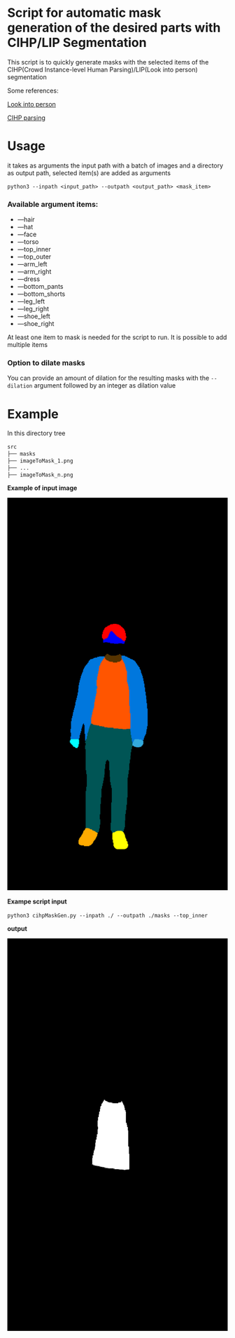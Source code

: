 # Script for automatic mask generation of the desired parts with CIHP/LIP Segmentation

This script is to quickly generate masks with the selected items of the CIHP(Crowd Instance-level Human Parsing)/LIP(Look into person) segmentation

Some references:

[Look into person](https://github.com/Engineering-Course/LIP_JPPNet)

[CIHP parsing](https://github.com/Engineering-Course/CIHP_PGN)

# Usage

it takes as arguments the input path with a batch of images and a directory as output path, selected item(s) are added as arguments

```
python3 --inpath <input_path> --outpath <output_path> <mask_item>
```

### Available argument items:

- —hair
- —hat
- —face
- —torso
- —top_inner
- —top_outer
- —arm_left
- —arm_right
- —dress
- —bottom_pants
- —bottom_shorts
- —leg_left
- —leg_right
- —shoe_left
- —shoe_right

At least one item to mask is needed for the script to run. It is possible to add multiple items

### Option to dilate masks

You can provide an amount of dilation for the resulting masks with the ```--dilation``` argument followed by an integer as dilation value

# Example

In this directory tree

```
src
├── masks
├── imageToMask_1.png
├── ...
├── imageToMask_n.png
```

**Example of input image**

![example_input_img](https://github.com/Tonoward/CIHP_masking_tool/blob/main/inputimg_example_1.png?raw=true)

**Exampe script input**

`python3 cihpMaskGen.py --inpath ./ --outpath ./masks --top_inner`

**output**

![example_output_img](https://github.com/Tonoward/CIHP_masking_tool/blob/main/outputimg_example_1.png?raw=true)
